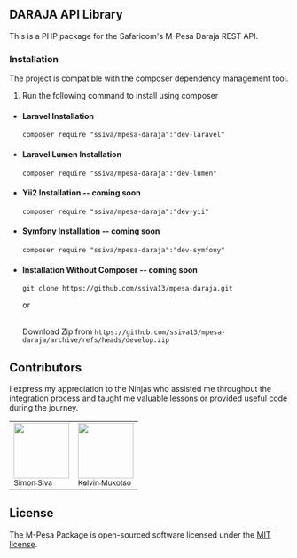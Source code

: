 ## DARAJA API Library

This is a PHP package for the Safaricom's M-Pesa Daraja REST API.

### Installation

The project is compatible with the composer dependency management tool.

1. Run the following command to install using composer

- #### Laravel Installation
    ```
    composer require "ssiva/mpesa-daraja":"dev-laravel"
    ```
- #### Laravel Lumen Installation
    ```
    composer require "ssiva/mpesa-daraja":"dev-lumen"
    ```
  
- #### Yii2 Installation -- coming soon
    ```
    composer require "ssiva/mpesa-daraja":"dev-yii"
    ```

- #### Symfony Installation -- coming soon
    ```
    composer require "ssiva/mpesa-daraja":"dev-symfony"
    ```

- #### Installation Without Composer  -- coming soon
    ```
    git clone https://github.com/ssiva13/mpesa-daraja.git
    ```
  or <br /><br />

  Download Zip from `https://github.com/ssiva13/mpesa-daraja/archive/refs/heads/develop.zip`


## Contributors
I express my appreciation to the Ninjas who assisted me throughout the integration process and taught me valuable lessons or provided useful code during the journey.

|                                                                                                                                             |                                                                                                                                                   |
|---------------------------------------------------------------------------------------------------------------------------------------------|---------------------------------------------------------------------------------------------------------------------------------------------------|
| [<img src="https://avatars.githubusercontent.com/u/20058478?v=4" width="100px;"/><br/><sub>Simon Siva</sub>](mailto::simonsiva13@gmail.com) | [<img src="https://avatars.githubusercontent.com/u/37109790?v=4" width="100px;"/><br/><sub>Kelvin Mukotso</sub>](mailto::kelvinmukotso@gmail.com) |

 



## License

The M-Pesa Package is open-sourced software licensed under the [MIT license](http://opensource.org/licenses/MIT).